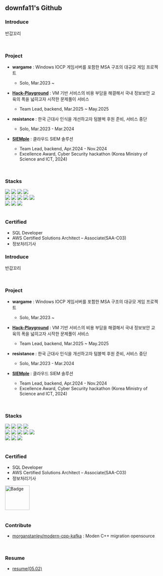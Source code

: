 ## downfa11's Github

### Introduce

반갑꼬리

<br>

### Project
- **wargame** : Windows IOCP 게임서버를 포함한 MSA 구조의 대규모 게임 프로젝트
  - Solo, Mar.2023 ~

- **[Hack-Playground](https://hpground.xyz)** : VM 기반 서비스의 비용 부담을 해결해서 국내 정보보안 교육의 폭을 넓히고자 시작한 문제풀이 서비스
  - Team Lead, backend, Mar.2025 ~ May.2025
  
- **resistance** : 한국 근대사 인식을 개선하고자 텀블벅 후원 준비, 서비스 중단
  - Solo, Mar.2023 - Mar.2024

- **[SIEMple](https://hub.docker.com/r/downfa11/siemple)** : 클라우드 SIEM 솔루션 
  - Team Lead, backend, Apr.2024 - Nov.2024
  - Excellence Award, Cyber Security hackathon (Korea Ministry of Science and ICT, 2024)

<br>

### Stacks

<div>
<img src="https://img.shields.io/badge/Spring%20Webflux-6DB33F?style=flat-square&logo=spring&logoColor=white"/>
<img src="https://img.shields.io/badge/Spring%20MVC-6DB33F?style=flat-square&logo=spring&logoColor=white"/>
<img src="https://img.shields.io/badge/Spring%20Data%20JPA-6DB33F?style=flat-square&logo=spring&logoColor=white"/>
<img src="https://img.shields.io/badge/Spring%20Security-6DB33F?style=flat-square&logo=spring-security&logoColor=white"/>
</div>

<div>
<img src="https://img.shields.io/badge/MySQL-4479A1?style=flat-square&logo=mysql&logoColor=white"/>
<img src="https://img.shields.io/badge/PostgreSQL-4169E1?style=flat-square&logo=postgresql&logoColor=white"/>
<img src="https://img.shields.io/badge/Apache%20Kafka-231F28?style=flat-square&logo=apache-kafka&logoColor=white"/>
<img src="https://img.shields.io/badge/Redis-DC382D?style=flat-square&logo=redis&logoColor=white"/>
<img src="https://img.shields.io/badge/ElasticSearch-005571?style=flat-square&logo=elasticsearch&logoColor=white"/>
</div>
  
<div>
<img src="https://img.shields.io/badge/GitHub%20Actions-2088FF?style=flat-square&logo=github-actions&logoColor=white"/>
<img src="https://img.shields.io/badge/Kubernetes-326CE5?style=flat-square&logo=kubernetes&logoColor=white"/>
<img src="https://img.shields.io/badge/IOCP%20Socket-000000?style=flat-square&logo=windows&logoColor=white"/>
</div>

<br>

### Certified
- SQL Developer
- AWS Certified Solutions Architect – Associate(SAA-C03)
- 정보처리기사

### Introduce

반갑꼬리

<br>

### Project
- **wargame** : Windows IOCP 게임서버를 포함한 MSA 구조의 대규모 게임 프로젝트
  - Solo, Mar.2023 ~

- **[Hack-Playground](https://hpground.xyz)** : VM 기반 서비스의 비용 부담을 해결해서 국내 정보보안 교육의 폭을 넓히고자 시작한 문제풀이 서비스
  - Team Lead, backend, Mar.2025 ~ May.2025
  
- **resistance** : 한국 근대사 인식을 개선하고자 텀블벅 후원 준비, 서비스 중단
  - Solo, Mar.2023 - Mar.2024

- **[SIEMple](https://hub.docker.com/r/downfa11/siemple)** : 클라우드 SIEM 솔루션 
  - Team Lead, backend, Apr.2024 - Nov.2024
  - Excellence Award, Cyber Security hackathon (Korea Ministry of Science and ICT, 2024)

<br>

### Stacks

<div>
<img src="https://img.shields.io/badge/Spring%20Webflux-6DB33F?style=flat-square&logo=spring&logoColor=white"/>
<img src="https://img.shields.io/badge/Spring%20MVC-6DB33F?style=flat-square&logo=spring&logoColor=white"/>
<img src="https://img.shields.io/badge/Spring%20Data%20JPA-6DB33F?style=flat-square&logo=spring&logoColor=white"/>
<img src="https://img.shields.io/badge/Spring%20Security-6DB33F?style=flat-square&logo=spring-security&logoColor=white"/>
</div>

<div>
<img src="https://img.shields.io/badge/MySQL-4479A1?style=flat-square&logo=mysql&logoColor=white"/>
<img src="https://img.shields.io/badge/PostgreSQL-4169E1?style=flat-square&logo=postgresql&logoColor=white"/>
<img src="https://img.shields.io/badge/Apache%20Kafka-231F28?style=flat-square&logo=apache-kafka&logoColor=white"/>
<img src="https://img.shields.io/badge/Redis-DC382D?style=flat-square&logo=redis&logoColor=white"/>
<img src="https://img.shields.io/badge/ElasticSearch-005571?style=flat-square&logo=elasticsearch&logoColor=white"/>
</div>
  
<div>
<img src="https://img.shields.io/badge/GitHub%20Actions-2088FF?style=flat-square&logo=github-actions&logoColor=white"/>
<img src="https://img.shields.io/badge/Kubernetes-326CE5?style=flat-square&logo=kubernetes&logoColor=white"/>
<img src="https://img.shields.io/badge/IOCP%20Socket-000000?style=flat-square&logo=windows&logoColor=white"/>
</div>

<br>

### Certified
- SQL Developer
- AWS Certified Solutions Architect – Associate(SAA-C03)
- 정보처리기사

<a href="https://www.credly.com/badges/2724a96e-1c69-473b-8be4-9f99de6f113b/public_url">
  <img src="https://images.credly.com/size/220x220/images/0e284c3f-5164-4b21-8660-0d84737941bc/image.png" width="80" height="80" alt="Badge"/>
</a>

<br>
<br>


### Contribute
- [morganstanley/modern-cpp-kafka](https://github.com/morganstanley/modern-cpp-kafka/pull/241) : Moden C++ migration opensource

<br>

### Resume
- [resume(05.02)](https://drive.google.com/file/d/1zBUpcKWOgHJD90U2ePtdNYVp2PWgB105) 

<br>
